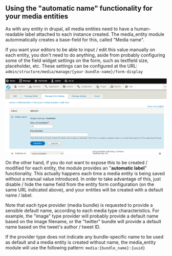 ## Using the "automatic name" functionality for your media entities

As with any entity in drupal, all media entities need to have a human-readable label attached to each instance created. The media_entity module autommatically creates a base-field for this, called "Media name".

If you want your editors to be able to input / edit this value manually on each entity, you don't need to do anything, aside from probably configuring some of the field widget settings on the form, such as textfield size, placeholder, etc. These settings can be configured at the URL: ``` admin/structure/media/manage/{your-bundle-name}/form-display ```

![Step 1](images/auto_name/auto_name_01.png)

On the other hand, if you do not want to expose this to be created / modified for each entity, the module provides an "**automatic label**" functionality. This actually happens each time a media entity is being saved without a manual value introduced. In order to take advantage of this, just disable / hide the name field from the entity form configuration (on the same URL indicated above), and your entities will be created with a default name / label.

Note that each type provider (media bundle) is requested to provide a sensible default name, according to each media type characteristics. For example, the "image" type provider will probably provide a default name based on the image filename, or the "twitter" bundle will provide a default name based on the tweet's author / tweet ID.

If the provider type does not indicate any bundle-specific name to be used as default and a media
entity is created without name, the media_entity module will use the following pattern:
  ``` media:{bundle_name}:{uuid} ```
